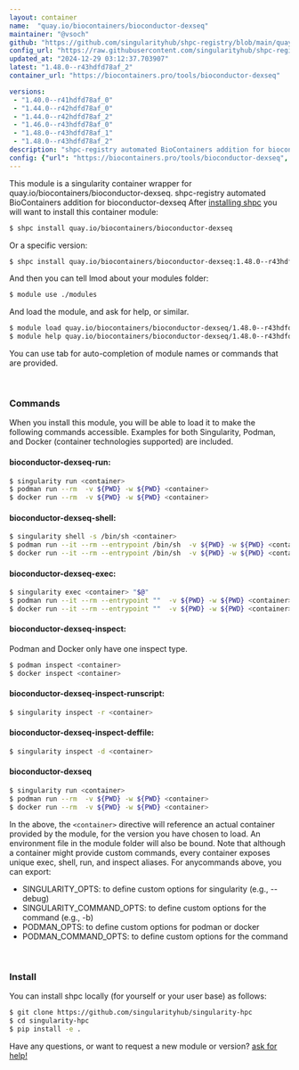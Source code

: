 ```yaml
---
layout: container
name:  "quay.io/biocontainers/bioconductor-dexseq"
maintainer: "@vsoch"
github: "https://github.com/singularityhub/shpc-registry/blob/main/quay.io/biocontainers/bioconductor-dexseq/container.yaml"
config_url: "https://raw.githubusercontent.com/singularityhub/shpc-registry/main/quay.io/biocontainers/bioconductor-dexseq/container.yaml"
updated_at: "2024-12-29 03:12:37.703907"
latest: "1.48.0--r43hdfd78af_2"
container_url: "https://biocontainers.pro/tools/bioconductor-dexseq"

versions:
 - "1.40.0--r41hdfd78af_0"
 - "1.44.0--r42hdfd78af_0"
 - "1.44.0--r42hdfd78af_2"
 - "1.46.0--r43hdfd78af_0"
 - "1.48.0--r43hdfd78af_1"
 - "1.48.0--r43hdfd78af_2"
description: "shpc-registry automated BioContainers addition for bioconductor-dexseq"
config: {"url": "https://biocontainers.pro/tools/bioconductor-dexseq", "maintainer": "@vsoch", "description": "shpc-registry automated BioContainers addition for bioconductor-dexseq", "latest": {"1.48.0--r43hdfd78af_2": "sha256:7d30ecc0df6f23647beb7761947ce08fa3bb43cb5ece177fe52e9e9de00542b4"}, "tags": {"1.40.0--r41hdfd78af_0": "sha256:a682473c623a834bc5b221baa2503b921420f3c9bbcda8e16b5f8743361b8d42", "1.44.0--r42hdfd78af_0": "sha256:57a263b14740d0605ab2d257a857e5da3cfdfea3354a187b178d1382383d53ef", "1.44.0--r42hdfd78af_2": "sha256:169d81fd01689860459241da11d47b3a20702a965c0613f4e0378d3b7c0eed24", "1.46.0--r43hdfd78af_0": "sha256:98ea567d62a73692f027afec34ec6bfcafd6019d55c96d417d8db759b963fb5b", "1.48.0--r43hdfd78af_1": "sha256:f37182a8896ffe38b5ca48e5999d7d46185ddf8a70909f2b3106ba1eadceb904", "1.48.0--r43hdfd78af_2": "sha256:7d30ecc0df6f23647beb7761947ce08fa3bb43cb5ece177fe52e9e9de00542b4"}, "docker": "quay.io/biocontainers/bioconductor-dexseq"}
---
```


This module is a singularity container wrapper for quay.io/biocontainers/bioconductor-dexseq.
shpc-registry automated BioContainers addition for bioconductor-dexseq
After [installing shpc](#install) you will want to install this container module:


```bash
$ shpc install quay.io/biocontainers/bioconductor-dexseq
```

Or a specific version:

```bash
$ shpc install quay.io/biocontainers/bioconductor-dexseq:1.48.0--r43hdfd78af_2
```

And then you can tell lmod about your modules folder:

```bash
$ module use ./modules
```

And load the module, and ask for help, or similar.

```bash
$ module load quay.io/biocontainers/bioconductor-dexseq/1.48.0--r43hdfd78af_2
$ module help quay.io/biocontainers/bioconductor-dexseq/1.48.0--r43hdfd78af_2
```

You can use tab for auto-completion of module names or commands that are provided.

<br>

### Commands

When you install this module, you will be able to load it to make the following commands accessible.
Examples for both Singularity, Podman, and Docker (container technologies supported) are included.

#### bioconductor-dexseq-run:

```bash
$ singularity run <container>
$ podman run --rm  -v ${PWD} -w ${PWD} <container>
$ docker run --rm  -v ${PWD} -w ${PWD} <container>
```

#### bioconductor-dexseq-shell:

```bash
$ singularity shell -s /bin/sh <container>
$ podman run --it --rm --entrypoint /bin/sh  -v ${PWD} -w ${PWD} <container>
$ docker run --it --rm --entrypoint /bin/sh  -v ${PWD} -w ${PWD} <container>
```

#### bioconductor-dexseq-exec:

```bash
$ singularity exec <container> "$@"
$ podman run --it --rm --entrypoint ""  -v ${PWD} -w ${PWD} <container> "$@"
$ docker run --it --rm --entrypoint ""  -v ${PWD} -w ${PWD} <container> "$@"
```

#### bioconductor-dexseq-inspect:

Podman and Docker only have one inspect type.

```bash
$ podman inspect <container>
$ docker inspect <container>
```

#### bioconductor-dexseq-inspect-runscript:

```bash
$ singularity inspect -r <container>
```

#### bioconductor-dexseq-inspect-deffile:

```bash
$ singularity inspect -d <container>
```



#### bioconductor-dexseq

```bash
$ singularity run <container>
$ podman run --rm  -v ${PWD} -w ${PWD} <container>
$ docker run --rm  -v ${PWD} -w ${PWD} <container>
```


In the above, the `<container>` directive will reference an actual container provided
by the module, for the version you have chosen to load. An environment file in the
module folder will also be bound. Note that although a container
might provide custom commands, every container exposes unique exec, shell, run, and
inspect aliases. For anycommands above, you can export:

 - SINGULARITY_OPTS: to define custom options for singularity (e.g., --debug)
 - SINGULARITY_COMMAND_OPTS: to define custom options for the command (e.g., -b)
 - PODMAN_OPTS: to define custom options for podman or docker
 - PODMAN_COMMAND_OPTS: to define custom options for the command

<br>

### Install

You can install shpc locally (for yourself or your user base) as follows:

```bash
$ git clone https://github.com/singularityhub/singularity-hpc
$ cd singularity-hpc
$ pip install -e .
```

Have any questions, or want to request a new module or version? [ask for help!](https://github.com/singularityhub/singularity-hpc/issues)